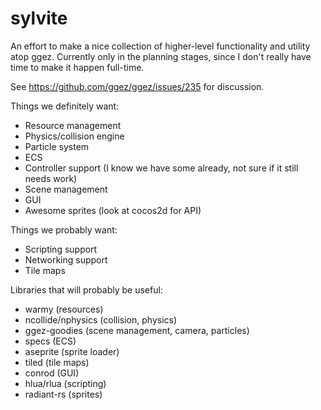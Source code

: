 # sylvite

An effort to make a nice collection of higher-level functionality and utility atop ggez.  Currently only in the planning stages, since I don't really have time to make it happen full-time.

See https://github.com/ggez/ggez/issues/235 for discussion.

Things we definitely want:

 * Resource management
 * Physics/collision engine
 * Particle system
 * ECS
 * Controller support (I know we have some already, not sure if it still needs work)
 * Scene management
 * GUI
 * Awesome sprites (look at cocos2d for API)

Things we probably want:

 * Scripting support
 * Networking support
 * Tile maps

Libraries that will probably be useful:

 * warmy (resources)
 * ncollide/nphysics (collision, physics)
 * ggez-goodies (scene management, camera, particles)
 * specs (ECS)
 * aseprite (sprite loader)
 * tiled (tile maps)
 * conrod (GUI)
 * hlua/rlua (scripting)
 * radiant-rs (sprites)

